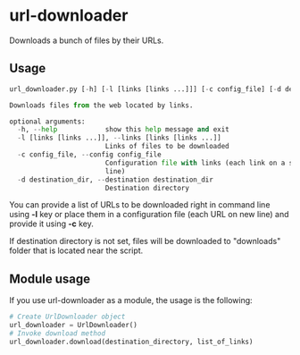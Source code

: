 url-downloader
==============

Downloads a bunch of files by their URLs.

Usage
-----

```python
url_downloader.py [-h] [-l [links [links ...]]] [-c config_file] [-d destination_dir]

Downloads files from the web located by links.

optional arguments:
  -h, --help            show this help message and exit
  -l [links [links ...]], --links [links [links ...]]
                        Links of files to be downloaded
  -c config_file, --config config_file
                        Configuration file with links (each link on a single
                        line)
  -d destination_dir, --destination destination_dir
                        Destination directory
```

You can provide a list of URLs to be downloaded right in command line using **-l** key or 
place them in a configuration file (each URL on new line) and provide it using **-c** key.

If destination directory is not set, files will be downloaded to "downloads" folder that is located near the script. 

Module usage
------------
If you use url-downloader as a module, the usage is the following:

```python
# Create UrlDownloader object
url_downloader = UrlDownloader()
# Invoke download method
url_downloader.download(destination_directory, list_of_links)
```
